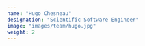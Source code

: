 ```yaml
---
name: "Hugo Chesneau"
designation: "Scientific Software Engineer"
image: "images/team/hugo.jpg"
weight: 2
---
```


